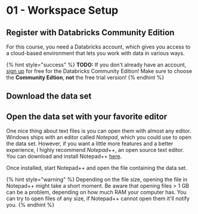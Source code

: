 # 01 - Workspace Setup

## Register with Databricks Community Edition

For this course, you need a Databricks account, which gives you access to a cloud-based environment that lets you work with data in various ways.

{% hint style="success" %}
**TODO:** If you don't already have an account, [sign up](https://databricks.com/try-databricks) for free for the Databricks Community Edition! Make sure to choose the **Community Edtion**, **not** the free trial version!
{% endhint %}

## Download the data set

## Open the data set with your favorite editor

One nice thing about text files is you can open them with almost any editor. Windows ships with an editor called _Notepad_, which you could use to open the data set. However, if you want a little more features and a better experience, I highly recommend _Notepad++_, an open source text editor. You can download and install Notepad++ [here](https://notepad-plus-plus.org/download/v7.5.8.html).

Once installed, start Notepad++ and open the file containing the data set.

{% hint style="warning" %}
Depending on the file size, opening the file in Notepad++ might take a short moment. Be aware that opening files &gt; 1 GB can be a problem, depending on how  much RAM your computer has. You can try to open files of any size, if Notepad++ cannot open them it'll notify you.
{% endhint %}



